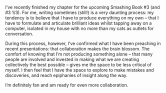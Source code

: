 

I’ve recently finished my chapter for the upcoming Smashing Book #3 (and #3 1/3). For me, writing sometimes
(still!) is a very daunting process: my tendency is to believe that I have to produce everything on my own –
that I have to formulate and articulate brilliant ideas whilst tapping away on a computer, isolated in my
house with no more than my cats as outlets for conversation. 

During this process, however, I’ve confirmed what I have been preaching in recent presentations: that
collaboration makes the brain blossom. The comfort of knowing that I’m not producing something alone –
that many people are involved and invested in making what we are creating collectively the best possible –
gives me the space to be less critical of myself. I then feel that I have the space to explore to make
mistakes and discoveries, and reach epiphanies of insight along the way. 

I’m definitely fan and am ready for even more collaboration.